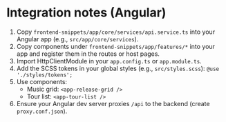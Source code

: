 
# Integration notes (Angular)

1) Copy `frontend-snippets/app/core/services/api.service.ts` into your Angular app (e.g., `src/app/core/services`).
2) Copy components under `frontend-snippets/app/features/*` into your app and register them in the routes or host pages.
3) Import HttpClientModule in your `app.config.ts` or `app.module.ts`.
4) Add the SCSS tokens in your global styles (e.g., `src/styles.scss`):
   `@use './styles/tokens';`
5) Use components:
   - Music grid: `<app-release-grid />`
   - Tour list: `<app-tour-list />`
6) Ensure your Angular dev server proxies `/api` to the backend (create `proxy.conf.json`).
